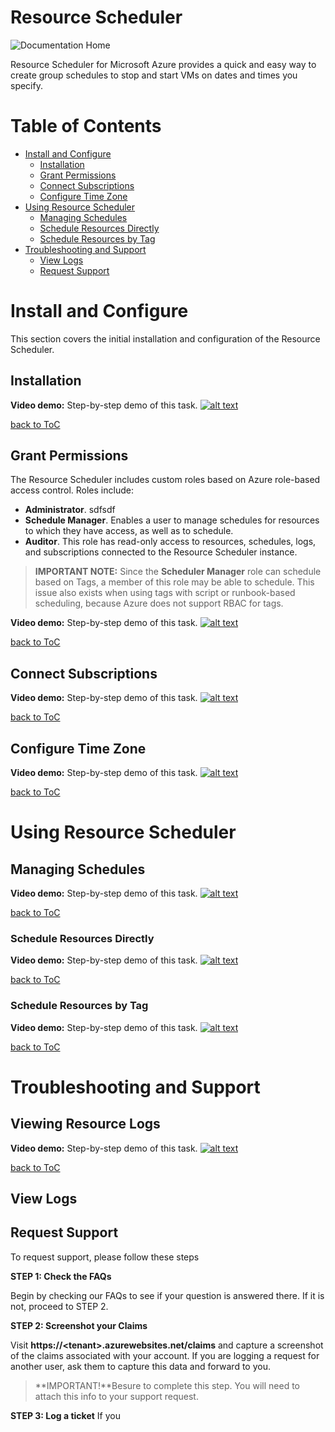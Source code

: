 # Resource Scheduler <!-- omit in toc -->

![Documentation Home](https://github.com/lumagateinc/scheduler/blob/master/images/header_img.png)

Resource Scheduler for Microsoft Azure provides a quick and easy way to create group schedules to stop and start VMs on dates and times you specify.

# Table of Contents <!-- omit in toc -->

- [Install and Configure](#install-and-configure)</br>
  - [Installation](#installation)</br>
  - [Grant Permissions](#grant-permissions)</br>
  - [Connect Subscriptions](#connect-subscriptions)</br>
  - [Configure Time Zone](#configure-time-zone)<br/>
- [Using Resource Scheduler](#using-resource-scheduler)</br>
  - [Managing Schedules](#managing-schedules)
  - [Schedule Resources Directly](#schedule-resources-directly)</br>
  - [Schedule Resources by Tag](#schedule-resources-by-tag)</br>
- [Troubleshooting and Support](#troubleshooting-and-support)</br>
  - [View Logs](#view-logs)</br>
  - [Request Support](#request-support)</br>

# Install and Configure <!-- omit in toc -->
This section covers the initial installation and configuration of the Resource Scheduler. 

## Installation <!-- omit in toc -->

**Video demo:**
Step-by-step demo of this task.
[![alt text](http://example.com/exampl.png)](http://example.com/link "title")

[back to ToC](#table-of-contents)

## Grant Permissions <!-- omit in toc -->

The Resource Scheduler includes custom roles based on Azure role-based access control. Roles include:

- **Administrator**. sdfsdf
- **Schedule Manager**. Enables a user to manage schedules for resources to which they have access, as well as to schedule.
- **Auditor**. This role has read-only access to resources, schedules, logs, and subscriptions connected to the Resource Scheduler instance.

> **IMPORTANT NOTE:** Since the **Scheduler Manager** role can schedule based on Tags, a member of this role may be able to schedule. This issue also exists when using tags with script or runbook-based scheduling, because Azure does not support RBAC for tags.

**Video demo:**
Step-by-step demo of this task.
[![alt text](http://example.com/exampl.png)](http://example.com/link "title")

[back to ToC](#table-of-contents)

## Connect Subscriptions <!-- omit in toc -->

**Video demo:**
Step-by-step demo of this task.
[![alt text](http://example.com/exampl.png)](http://example.com/link "title")

[back to ToC](#table-of-contents)

## Configure Time Zone <!-- omit in toc -->

**Video demo:**
Step-by-step demo of this task.
[![alt text](http://example.com/exampl.png)](http://example.com/link "title")

[back to ToC](#table-of-contents)

# Using Resource Scheduler <!-- omit in toc -->

## Managing Schedules <!-- omit in toc -->

**Video demo:**
Step-by-step demo of this task.
[![alt text](http://example.com/exampl.png)](http://example.com/link "title")

[back to ToC](#table-of-contents)

### Schedule Resources Directly <!-- omit in toc -->

**Video demo:**
Step-by-step demo of this task.
[![alt text](http://example.com/exampl.png)](http://example.com/link "title")

[back to ToC](#table-of-contents)

### Schedule Resources by Tag <!-- omit in toc -->

**Video demo:**
Step-by-step demo of this task.
[![alt text](http://example.com/exampl.png)](http://example.com/link "title")

[back to ToC](#table-of-contents)

# Troubleshooting and Support <!-- omit in toc -->

## Viewing Resource Logs <!-- omit in toc -->

**Video demo:**
Step-by-step demo of this task.
[![alt text](http://example.com/exampl.png)](http://example.com/link "title")

[back to ToC](#table-of-contents)

## View Logs <!-- omit in toc -->

## Request Support <!-- omit in toc -->

To request support, please follow these steps

**STEP 1: Check the FAQs**

Begin by checking our FAQs to see if your question is answered there. If it is not, proceed to STEP 2.

**STEP 2: Screenshot your Claims**

Visit **https://\<tenant>.azurewebsites.net/claims** and capture a screenshot of the claims associated with your account. If you are logging a request for another user, ask them to capture this data and forward to you.

> **IMPORTANT!**Besure to complete this step. You will need to attach this info to your support request.

**STEP 3: Log a ticket**
If you 